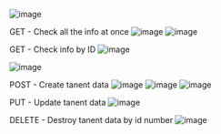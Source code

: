 
![image](https://github.com/MOSHAROFaa/hostelBookingAPI/assets/84110930/e2aee7b5-cd58-4e3f-85a5-5bcd4dd7985b)


GET - Check all the info at once
![image](https://github.com/MOSHAROFaa/hostelBookingAPI/assets/84110930/0f958250-db48-4823-8b08-814694d3b803)
![image](https://github.com/MOSHAROFaa/hostelBookingAPI/assets/84110930/a4261fd1-9fe1-4bb5-ab04-220d9e0b0dbf)


GET - Check info by ID
![image](https://github.com/MOSHAROFaa/hostelBookingAPI/assets/84110930/85afe906-bf20-4913-ad6c-9bb3d2a0d901)

![image](https://github.com/MOSHAROFaa/hostelBookingAPI/assets/84110930/1d797bfd-2098-4fe1-8a87-4dfa56607a7b)

 POST - Create tanent data
![image](https://github.com/MOSHAROFaa/hostelBookingAPI/assets/84110930/f43b9cd4-7171-4b5d-a1f5-17ba8b924bad)
![image](https://github.com/MOSHAROFaa/hostelBookingAPI/assets/84110930/8de2843f-e138-4287-88b6-bac2a93411b8)
![image](https://github.com/MOSHAROFaa/hostelBookingAPI/assets/84110930/e3661b01-bf66-4e8a-acf4-d15428d82976)

PUT - Update tanent data
![image](https://github.com/MOSHAROFaa/hostelBookingAPI/assets/84110930/f7fbfc78-251b-4349-99c3-ff27d00dcdef)

DELETE - Destroy tanent data by id number
![image](https://github.com/MOSHAROFaa/hostelBookingAPI/assets/84110930/228d2e89-8bb3-4a91-9997-ff0af7bffe7b)



